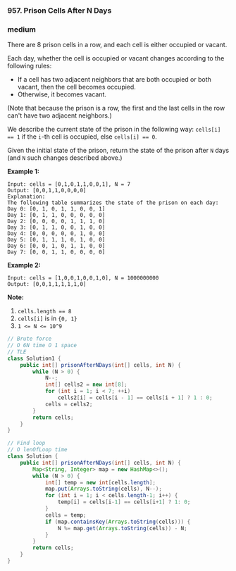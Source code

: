 ### 957. Prison Cells After N Days

### medium

There are 8 prison cells in a row, and each cell is either occupied or vacant.

Each day, whether the cell is occupied or vacant changes according to the following rules:

- If a cell has two adjacent neighbors that are both occupied or both vacant, then the cell becomes occupied.
- Otherwise, it becomes vacant.

(Note that because the prison is a row, the first and the last cells in the row can't have two adjacent neighbors.)

We describe the current state of the prison in the following way: `cells[i] == 1` if the `i`-th cell is occupied, else `cells[i] == 0`.

Given the initial state of the prison, return the state of the prison after `N` days (and `N` such changes described above.)

 



**Example 1:**

```
Input: cells = [0,1,0,1,1,0,0,1], N = 7
Output: [0,0,1,1,0,0,0,0]
Explanation: 
The following table summarizes the state of the prison on each day:
Day 0: [0, 1, 0, 1, 1, 0, 0, 1]
Day 1: [0, 1, 1, 0, 0, 0, 0, 0]
Day 2: [0, 0, 0, 0, 1, 1, 1, 0]
Day 3: [0, 1, 1, 0, 0, 1, 0, 0]
Day 4: [0, 0, 0, 0, 0, 1, 0, 0]
Day 5: [0, 1, 1, 1, 0, 1, 0, 0]
Day 6: [0, 0, 1, 0, 1, 1, 0, 0]
Day 7: [0, 0, 1, 1, 0, 0, 0, 0]
```

**Example 2:**

```
Input: cells = [1,0,0,1,0,0,1,0], N = 1000000000
Output: [0,0,1,1,1,1,1,0]
```

 

**Note:**

1. `cells.length == 8`
2. `cells[i]` is in `{0, 1}`
3. `1 <= N <= 10^9`

```java
// Brute force
// O 6N time O 1 space
// TLE
class Solution1 {
    public int[] prisonAfterNDays(int[] cells, int N) {
        while (N > 0) {
            N--;
            int[] cells2 = new int[8];
            for (int i = 1; i < 7; ++i)
                cells2[i] = cells[i - 1] == cells[i + 1] ? 1 : 0;
            cells = cells2;
        }
        return cells;
    }
}

// Find loop
// O lenOfLoop time
class Solution {
    public int[] prisonAfterNDays(int[] cells, int N) {
        Map<String, Integer> map = new HashMap<>();
        while (N > 0) {
            int[] temp = new int[cells.length];
            map.put(Arrays.toString(cells), N--);
            for (int i = 1; i < cells.length-1; i++) {
                temp[i] = cells[i-1] == cells[i+1] ? 1: 0;
            }
            cells = temp;
            if (map.containsKey(Arrays.toString(cells))) {
                N %= map.get(Arrays.toString(cells)) - N;
            }
        }
        return cells;
    }
} 
```

